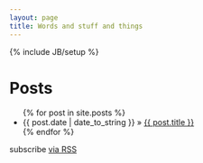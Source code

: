 ```yaml
---
layout: page
title: Words and stuff and things
---
```

{% include JB/setup %}

Posts
=====

<ul class="posts">
  {% for post in site.posts %}
    <li><span>{{ post.date | date_to_string }}</span> &raquo; <a href="{{ BASE_PATH }}{{ post.url }}">{{ post.title }}</a></li>
  {% endfor %}
</ul>


<p class="rss-subscribe">subscribe <a href="{{ "/rss.xml" | prepend: site.baseurl }}">via RSS</a></p>
